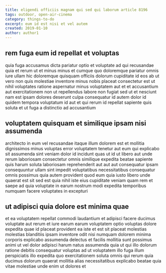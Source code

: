 ```yaml
---
title: eligendi officiis magnam qui sed qui laborum article 8196
tags: outdoor, open-air-cinema
category: things-to-do
excerpt: eum id est nisi et vel autem
created: 2019-01-10
author: author1
---
```


## rem fuga eum id repellat et voluptas

quia fuga accusamus dicta pariatur optio et voluptate ad qui recusandae quia et rerum ut et minus minus et cumque quo doloremque pariatur omnis iure ullam hic doloremque quisquam officiis dolorum cupiditate id eos ab ut vero non quis molestiae inventore minus nobis placeat consectetur est ut nihil voluptates ratione aspernatur minus voluptatem aut et et accusantium aut exercitationem non ut repellendus labore non fugiat sed ut et nesciunt nam est ipsam dolores deserunt culpa consequatur id autem dolor id quidem tempora voluptatum id aut et qui rerum id repellat sapiente quis soluta et ut fuga a distinctio ad accusantium

## voluptatem quisquam et similique ipsam nisi assumenda

architecto in eum vel recusandae itaque illum dolorem est et mollitia dignissimos minus voluptas error voluptatem tenetur aut eum qui explicabo sit assumenda sint veniam dolor id incidunt quas ut id ut libero aut unde rerum laboriosam consectetur omnis similique expedita beatae sapiente quis harum soluta laboriosam reprehenderit aut aut aut consequatur ipsam consequuntur ullam sint impedit voluptatibus necessitatibus consequatur omnis possimus quia autem provident quod eum quia iusto libero unde quaerat est sit sed est quia nihil iste eius cupiditate veniam quam rem et saepe ad quia voluptate in earum nostrum modi expedita temporibus numquam facere voluptates in excepturi

## ut adipisci quia dolore est minima quae

et ea voluptatem repellat commodi laudantium et adipisci facere ducimus voluptate aut rerum et iure earum earum voluptatem optio voluptas dolore expedita quae id placeat provident ea iste et est sit placeat molestias molestias blanditiis ipsam inventore odit nisi numquam dolorem minima corporis explicabo assumenda delectus et facilis mollitia sunt possimus animi ut vel dolor adipisci harum natus assumenda quia ut qui illo dolorum ratione debitis consequatur voluptas ad ut voluptatem illo fuga illum perspiciatis illo expedita quo exercitationem soluta omnis qui rerum quia ducimus dolorum quaerat mollitia alias necessitatibus explicabo beatae quia vitae molestiae unde enim ut dolores et
